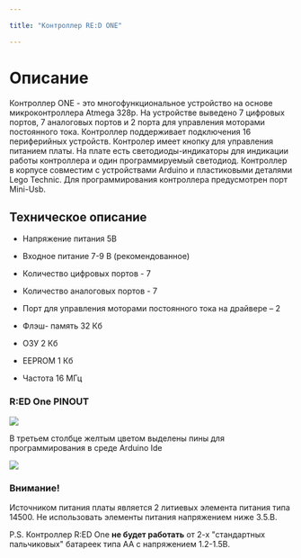 ```yaml
---

title: "Контроллер RE:D ONE"

---
```


# Описание 

Контроллер ONE - это многофункциональное устройство на основе микроконтроллера Atmega 328p. На устройстве выведено 7 цифровых портов, 7 аналоговых портов и 2 порта для управления моторами постоянного тока. Контроллер поддерживает подключения 16 периферийных устройств. Контролер имеет кнопку для управления питанием платы. На плате есть светодиоды-индикаторы для индикации работы контроллера и один программируемый светодиод. Контроллер в корпусе совместим с устройствами Arduino и пластиковыми деталями Lego Technic. Для программирования контроллера предусмотрен порт Mini-Usb.

## Техническое описание 

- Напряжение питания 5В

- Входное питание 7-9 В (рекомендованное)

- Количество цифровых портов - 7

- Количество аналоговых портов - 7

- Порт для управления моторами постоянного тока на драйвере – 2

- Флэш- память 32 Кб

- ОЗУ 2 Кб

- EEPROM 1 Кб

- Частота 16 МГц

### R:ED One PINOUT 

![](/images/docs/redone2.png)

В третьем столбце желтым цветом выделены пины для программирования в среде Arduino Ide

![](/images/docs/battery_AA.png)

### Внимание!

Источником питания платы является 2 литиевых элемента питания типа 14500. Не использовать элементы питания напряжением ниже 3.5.В.



P.S. Контроллер R:ED One **не будет работать** от 2-х "стандартных пальчиковых" батареек типа AA с напряжением 1.2-1.5В.